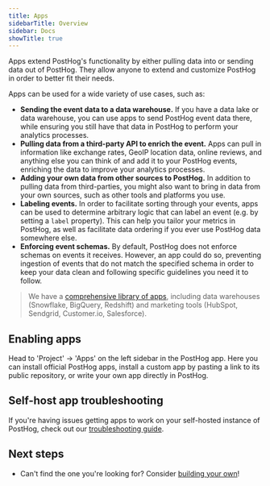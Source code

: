 ```yaml
---
title: Apps
sidebarTitle: Overview
sidebar: Docs
showTitle: true
---
```


Apps extend PostHog's functionality by either pulling data into or sending data out of PostHog. They allow anyone to extend and customize PostHog in order to better fit their needs. 

Apps can be used for a wide variety of use cases, such as:

- **Sending the event data to a data warehouse.**
    If you have a data lake or data warehouse, you can use apps to send PostHog event data there, while ensuring you still have that data in PostHog to perform your analytics processes.
- **Pulling data from a third-party API to enrich the event.** Apps can pull in information like exchange rates, GeoIP location data, online reviews, and anything else you can think of and add it to your PostHog events, enriching the data to improve your analytics processes.
- **Adding your own data from other sources to PostHog.** In addition to pulling data from third-parties, you might also want to bring in data from your own sources, such as other tools and platforms you use.
- **Labeling events.** In order to facilitate sorting through your events, apps can be used to determine arbitrary logic that can label an event (e.g. by setting a `label` property). This can help you tailor your metrics in PostHog, as well as facilitate data ordering if you ever use PostHog data somewhere else.
- **Enforcing event schemas.** By default, PostHog does not enforce schemas on events it receives. However, an app could do so, preventing ingestion of events that do not match the specified schema in order to keep your data clean and following specific guidelines you need it to follow.

> We have a [comprehensive library of apps](/apps), including data warehouses (Snowflake, BigQuery, Redshift) and marketing tools (HubSpot, Sendgrid, Customer.io, Salesforce). 

## Enabling apps

Head to 'Project' -> 'Apps' on the left sidebar in the PostHog app. Here you can install official PostHog apps, install a custom app by pasting a link to its public repository, or write your own app directly in PostHog.

## Self-host app troubleshooting

If you're having issues getting apps to work on your self-hosted instance of PostHog, check out our [troubleshooting guide](/docs/apps/enabling).

## Next steps

- Can't find the one you're looking for? Consider [building your own](/docs/apps/build)!
